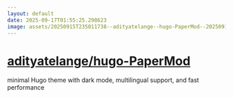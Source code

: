 ```yaml
---
layout: default
date: 2025-09-17T01:55:25.298623
image: assets/20250915T235011738--adityatelange--hugo-PaperMod--20250915T235847105--cropped.png
---
```


# [adityatelange/hugo-PaperMod](https://github.com/adityatelange/hugo-PaperMod)

minimal Hugo theme with dark mode, multilingual support, and fast performance
